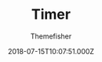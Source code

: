 ---
title: Timer
github: 'https://github.com/themefisher/timer-hugo'
demo: 'https://themes.gohugo.io/theme/timer-hugo/'
author: Themefisher
ssg:
  - Hugo
cms:
  - No Cms
date: 2018-07-15T10:07:51.000Z
github_branch: master
description: Timer Template Hugo Version by themefisher
stale: false
---